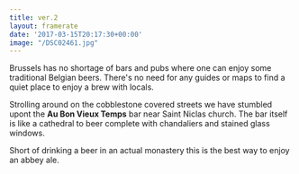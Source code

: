 ```yaml
---
title: ver.2
layout: framerate
date: '2017-03-15T20:17:30+00:00'
image: "/DSC02461.jpg"
---
```

Brussels has no shortage of bars and pubs where one can enjoy some traditional Belgian beers. There's no need for any guides or maps to find a quiet place to enjoy a brew with locals.

Strolling around on the cobblestone covered streets we have stumbled upont the **Au Bon Vieux Temps** bar near Saint Niclas church. The bar itself is like a cathedral to beer complete with chandaliers and stained glass windows.

Short of drinking a beer in an actual monastery this is the best way to enjoy an abbey ale.
